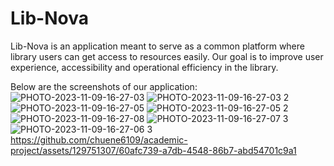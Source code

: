 # Lib-Nova
Lib-Nova is an application meant to serve as a common platform where library users can get access to resources easily. Our goal is to improve user experience, accessibility and operational efficiency in the library.

Below are the screenshots of our application:
![PHOTO-2023-11-09-16-27-03](https://github.com/Vincent-Msiza/Lib-Nova/assets/84848919/fa43f1be-b67a-4b7c-b3ff-a2044dfb11bc)
![PHOTO-2023-11-09-16-27-03 2](https://github.com/Vincent-Msiza/Lib-Nova/assets/84848919/cf8823d0-80ab-4fc4-9487-dabdae550354)
![PHOTO-2023-11-09-16-27-05](https://github.com/Vincent-Msiza/Lib-Nova/assets/84848919/9fe99f25-06bd-4cb8-90af-db7c2ba8e53d)
![PHOTO-2023-11-09-16-27-05 2](https://github.com/Vincent-Msiza/Lib-Nova/assets/84848919/b90bff28-77b4-46b6-98e1-1f1ceab223a9)
![PHOTO-2023-11-09-16-27-08](https://github.com/Vincent-Msiza/Lib-Nova/assets/84848919/8944f635-7aba-478d-a266-9f96111779c1)
![PHOTO-2023-11-09-16-27-07 3](https://github.com/Vincent-Msiza/Lib-Nova/assets/84848919/bf59ce9d-a5cf-4810-9fd7-7a9895b2f789)
![PHOTO-2023-11-09-16-27-06 3](https://github.com/Vincent-Msiza/Lib-Nova/assets/84848919/b120db94-fb89-4d1f-b83c-3d33df31a4ba)
https://github.com/chuene6109/academic-project/assets/129751307/60afc739-a7db-4548-86b7-abd54701c9a1


